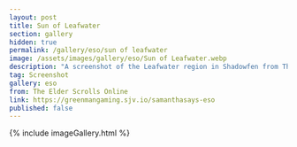 ```yaml
---
layout: post
title: Sun of Leafwater
section: gallery
hidden: true
permalink: /gallery/eso/sun of leafwater
image: /assets/images/gallery/eso/Sun of Leafwater.webp
description: "A screenshot of the Leafwater region in Shadowfen from The Elder Scrolls Online, taken by Samantha Says."
tag: Screenshot
gallery: eso
from: The Elder Scrolls Online
link: https://greenmangaming.sjv.io/samanthasays-eso
published: false
---
```

{% include imageGallery.html %}